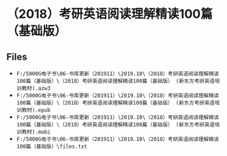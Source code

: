 # （2018）考研英语阅读理解精读100篇（基础版）

## Files

- `F:/5000G电子书\06-书库更新（201911）\2019.10\（2018）考研英语阅读理解精读100篇（基础版）\（2018）考研英语阅读理解精读100篇（基础版） (新东方考研英语培训教材).azw3`
- `F:/5000G电子书\06-书库更新（201911）\2019.10\（2018）考研英语阅读理解精读100篇（基础版）\（2018）考研英语阅读理解精读100篇（基础版） (新东方考研英语培训教材).epub`
- `F:/5000G电子书\06-书库更新（201911）\2019.10\（2018）考研英语阅读理解精读100篇（基础版）\（2018）考研英语阅读理解精读100篇（基础版） (新东方考研英语培训教材).mobi`
- `F:/5000G电子书\06-书库更新（201911）\2019.10\（2018）考研英语阅读理解精读100篇（基础版）\files.txt`
